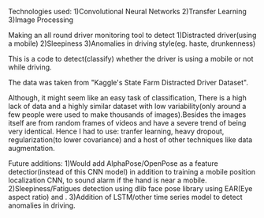 Technologies used:
1)Convolutional Neural Networks
2)Transfer Learning
3)Image Processing

Making an all round driver monitoring tool to detect 
1)Distracted driver(using a mobile)
2)Sleepiness
3)Anomalies in driving style(eg. haste, drunkenness)

This is a code to detect(classify) whether the driver is using a mobile or not
while driving.

The data was taken from "Kaggle's State Farm Distracted Driver Dataset".

Although, it might seem like an easy task of classification, There is a high lack of 
data and a highly similar dataset with low variability(only around a few people were used to make thousands
of images).Besides the images itself are from random frames of videos and have a 
severe trend of being very identical.
Hence I had to use: tranfer learning, heavy dropout, regularization(to lower covariance)
and a host of other techniques like data augmentation.

Future additions:
1)Would add AlphaPose/OpenPose as a feature detectior(instead of this CNN model) in addition to training a
  mobile position localization CNN, to sound alarm if the hand is near a mobile.
2)Sleepiness/Fatigues detection using dlib face pose library using EAR(Eye aspect ratio) and .
3)Addition of LSTM/other time series model to detect anomalies in driving.
